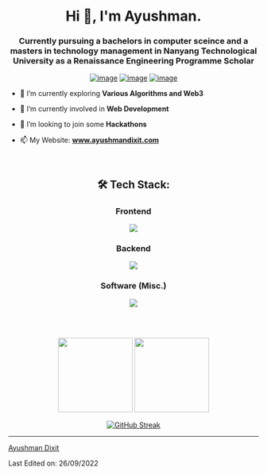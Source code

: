 <h1 align="center">Hi 👋, I'm Ayushman.</h1>
<h3 align="center">Currently pursuing a bachelors in computer sceince and a masters in technology management in Nanyang Technological University as a Renaissance Engineering Programme Scholar</h3>
<div align="center">

[![image](https://img.shields.io/badge/LinkedIn-0077B5?style=for-the-badge&logo=linkedin&logoColor=white)](https://www.linkedin.com/in/ayushman-dixit-516a0b202/)
[![image](https://img.shields.io/badge/Gmail-D14836?style=for-the-badge&logo=gmail&logoColor=white)](mailto:ayushmandixit2000@gmail.com)
[![image](https://img.shields.io/badge/Telegram-188AD5?style=for-the-badge&logo=telegram&logoColor=white)](https://t.me/ayushman11)

  
</div>

- 🔭 I’m currently exploring **Various Algorithms and Web3**

- 🌱 I’m currently involved in **Web Development**

- 👯 I’m looking to join some **Hackathons**

- 📫 My Website: **www.ayushmandixit.com**

<br />

<h2 align="center"> 🛠 Tech Stack:</h2>

<div align="center">
  <h3>Frontend</h3>
  <p>
    <a href="https://skillicons.dev">
      <img src="https://skillicons.dev/icons?i=html,css,js,react,tailwind,bootstrap,redux,figma" />
    </a>
  </p>
  <h3>Backend</h3>
  <p>
    <a href="https://skillicons.dev">
      <img src="https://skillicons.dev/icons?i=nodejs,express,flask,django,mongodb,firebase,mysql" />
    </a>
  </p>
  <h3>Software (Misc.)</h3>
  <p>
    <a href="https://skillicons.dev">
      <img src="https://skillicons.dev/icons?i=c,solidity,git,selenium" />
    </a>
  </p>
  <br />
</div>

<br />
<p align= "center">
  <img height= "150" src="https://github-readme-stats-eight-theta.vercel.app/api?username=ayushmandixit2000&theme=react&show_icons=true&include_all_commits=true&count_private=true" />
  <img height= "150" src="https://github-readme-stats-eight-theta.vercel.app/api/top-langs/?username=ayushmandixit2000&theme=react&layout=compact" />
</p>
<div align="center">

[![GitHub Streak](http://github-readme-streak-stats.herokuapp.com?user=ayushmandixit2000&theme=dark&background=000000)](https://git.io/streak-stats)
</div>

------

[Ayushman Dixit](https://github.com/ayushmandixit2000)

Last Edited on: 26/09/2022
